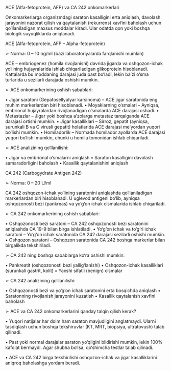 ACE (Alfa-fetoprotein, AFP) va CA 242 onkomarkerlari

Onkomarkerlarga organizmdagi saraton kasalligini erta aniqlash, davolash jarayonini nazorat qilish va qaytalanish (rekurrens) xavfini baholash uchun qo‘llaniladigan maxsus moddalar kiradi. Ular odatda qon yoki boshqa biologik suyuqliklarda aniqlanadi.

ACE (Alfa-fetoprotein, AFP – Alpha-fetoprotein)

➢ Norma: 0 – 10 ng/ml (bazi laboratoriyalarda farqlanishi mumkin)

ACE – embriogenez (homila rivojlanishi) davrida jigarda va oshqozon-ichak yo‘lining hujayralarida ishlab chiqariladigan glikoprotein hisoblanadi. Kattalarda bu moddaning darajasi juda past bo‘ladi, lekin ba’zi o‘sma turlarida u sezilarli darajada oshishi mumkin.

➢ ACE onkomarkerining oshish sabablari:

• Jigar saratoni (Gepatosellyulyar karsinoma) – ACE jigar saratonida eng muhim markerlardan biri hisoblanadi.
• Moyaklarning o‘smalari – Ayniqsa, embrional hujayralardan rivojlanadigan o‘smalarda ACE darajasi oshadi.
• Metastazlar – Jigar yoki boshqa a’zolarga metastaz tarqalganda ACE darajasi ortishi mumkin.
• Jigar kasalliklari – Sirroz, gepatit (ayniqsa, surunkali B va C virusli gepatit) holatlarida ACE darajasi me’yordan yuqori bo‘lishi mumkin.
• Homiladorlik – Normada homilador ayollarda ACE darajasi yuqori bo‘lishi mumkin, chunki u homila tomonidan ishlab chiqariladi.

➢ ACE analizining qo‘llanilishi:

• Jigar va embrional o‘smalarni aniqlash
• Saraton kasalligini davolash samaradorligini baholash
• Kasallik qaytalanishini aniqlash

CA 242 (Carbogydrate Antigen 242)

➢ Norma: 0 – 20 U/ml

CA 242 oshqozon-ichak yo‘lining saratonini aniqlashda qo‘llaniladigan markerlardan biri hisoblanadi. U uglevod antigeni bo‘lib, ayniqsa oshqozonosti bezi (pankreas) va yo‘g‘on ichak o‘smalarida ishlab chiqariladi.

➢ CA 242 onkomarkerining oshish sabablari:

• Oshqozonosti bezi saratoni – CA 242 oshqozonosti bezi saratonini aniqlashda CA 19-9 bilan birga ishlatiladi.
• Yo‘g‘on ichak va to‘g‘ri ichak saratoni – Yo‘g‘on ichak saratonida CA 242 darajasi sezilarli oshishi mumkin.
• Oshqozon saratoni – Oshqozon saratonida CA 242 boshqa markerlar bilan birgalikda tekshiriladi.

➢ CA 242 ning boshqa sabablarga ko‘ra oshishi mumkin:

• Pankreatit (oshqozonosti bezi yallig‘lanishi)
• Oshqozon-ichak kasalliklari (surunkali gastrit, kolit)
• Yaxshi sifatli (benign) o‘smalar

➢ CA 242 analizining qo‘llanilishi:

• Oshqozonosti bezi va yo‘g‘on ichak saratonini erta bosqichda aniqlash
• Saratonning rivojlanish jarayonini kuzatish
• Kasallik qaytalanish xavfini baholash

➢ ACE va CA 242 onkomarkerlarini qanday talqin qilish kerak?

• Yuqori natijalar har doim ham saraton mavjudligini anglatmaydi. Ularni tasdiqlash uchun boshqa tekshiruvlar (KT, MRT, biopsiya, ultratovush) talab qilinadi.

• Past yoki normal darajalar saraton yo‘qligini bildirishi mumkin, lekin 100% kafolat bermaydi. Agar shubha bo‘lsa, qo‘shimcha testlar talab qilinadi.

• ACE va CA 242 birga tekshirilishi oshqozon-ichak va jigar kasalliklarini aniqroq baholashga yordam beradi.